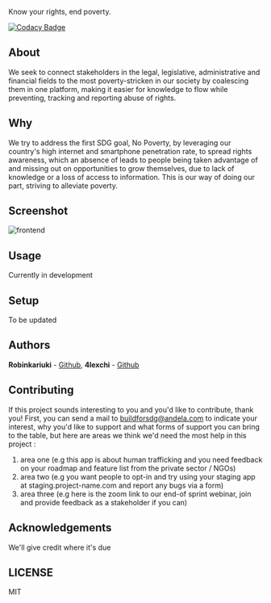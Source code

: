Know your rights, end poverty.

[![Codacy Badge](https://api.codacy.com/project/badge/Grade/640b8dcf41d64f8e94cffb399af089df)](https://app.codacy.com/gh/BuildForSDG/team-177-frontend?utm_source=github.com&utm_medium=referral&utm_content=BuildForSDG/team-177-frontend&utm_campaign=Badge_Grade_Settings)


## About

We seek to connect stakeholders in the legal, legislative, administrative and financial fields to the most poverty-stricken in our society by coalescing them in one platform, making it easier for knowledge to flow while preventing, tracking and reporting abuse of rights. 

## Why

We try to address the first SDG goal, No Poverty, by leveraging our country's high internet and smartphone penetration rate, to
spread rights awareness, which an absence of leads to people being taken advantage of and missing out on opportunities to grow
themselves, due to lack of knowledge or a loss of access to information. This is our way of doing our part, striving to
alleviate poverty.

## Screenshot

![frontend](https://user-images.githubusercontent.com/57438007/84054049-78452f80-a9bb-11ea-8a87-91c9465217ff.png)

## Usage

Currently in development

## Setup

To be updated

## Authors

**Robinkariuki** - [Github](https://github.com/Robinkariuki),  **4lexchi** - [Github](https://github.com/4lexchi) 

## Contributing
If this project sounds interesting to you and you'd like to contribute, thank you!
First, you can send a mail to buildforsdg@andela.com to indicate your interest, why you'd like to support and what forms of support you can bring to the table, but here are areas we think we'd need the most help in this project :
1.  area one (e.g this app is about human trafficking and you need feedback on your roadmap and feature list from the private sector / NGOs)
2.  area two (e.g you want people to opt-in and try using your staging app at staging.project-name.com and report any bugs via a form)
3.  area three (e.g here is the zoom link to our end-of sprint webinar, join and provide feedback as a stakeholder if you can)

## Acknowledgements

We'll give credit where it's due

## LICENSE
MIT

